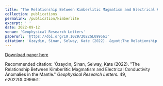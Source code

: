 ```yaml
---
title: "The Relationship Between Kimberlitic Magmatism and Electrical Conductivity Anomalies in the Mantle."
collection: publications
permalink: /publication/kimberlite
excerpt: ' '
date: 2022-09-12
venue: 'Geophysical Research Letters'
paperurl: 'https://doi.org/10.1029/2022GL099661'
citation: 'Özaydın, Sinan, Selway, Kate (2022). &quot;The Relationship Between Kimberlitic Magmatism and Electrical Conductivity Anomalies in the Mantle.&quot; <i>Geophysical Research Letters</i>. 49, e2022GL099661.'
---
```

 
[Download paper here](https://doi.org/10.1029/2022GL099661)

Recommended citation: 'Özaydın, Sinan, Selway, Kate (2022). &quot;The Relationship Between Kimberlitic Magmatism and Electrical Conductivity Anomalies in the Mantle.&quot; <i>Geophysical Research Letters</i>. 49, e2022GL099661.'
